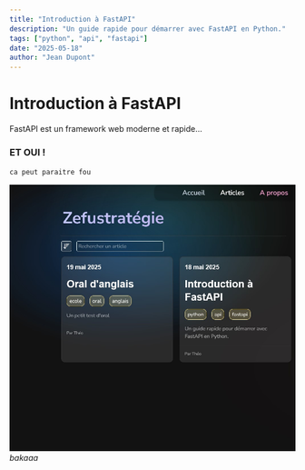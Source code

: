 ```yaml
---
title: "Introduction à FastAPI"
description: "Un guide rapide pour démarrer avec FastAPI en Python."
tags: ["python", "api", "fastapi"]
date: "2025-05-18"
author: "Jean Dupont"
---
```


# Introduction à FastAPI

FastAPI est un framework web moderne et rapide...

### ET OUI !

```python
ca peut paraitre fou
```

![Mon image](./assets/image.jpg)
_bakaaa_
